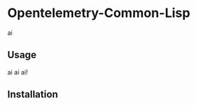 # Opentelemetry-Common-Lisp

<!-- this project declares lisp files for opentelemetry protobufs --> ai

## Usage
<!-- compile the lisp files with the earthly file, using `earthly +build` --> ai 
<!-- you will then have the appropriate lisp files in src  --> ai
<!-- you must write your own opentelemetry exporter--> ai!

## Installation
